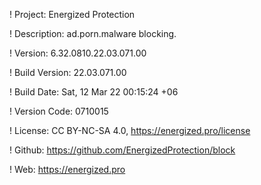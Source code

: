 ! Project: Energized Protection

! Description: ad.porn.malware blocking.

! Version: 6.32.0810.22.03.071.00

! Build Version: 22.03.071.00

! Build Date: Sat, 12 Mar 22 00:15:24 +06

! Version Code: 0710015

! License: CC BY-NC-SA 4.0, https://energized.pro/license

! Github: https://github.com/EnergizedProtection/block

! Web: https://energized.pro
